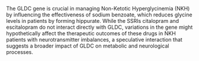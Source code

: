 The GLDC gene is crucial in managing Non-Ketotic Hyperglycinemia (NKH) by influencing the effectiveness of sodium benzoate, which reduces glycine levels in patients by forming hippurate. While the SSRIs citalopram and escitalopram do not interact directly with GLDC, variations in the gene might hypothetically affect the therapeutic outcomes of these drugs in NKH patients with neurotransmitter imbalances, a speculative interaction that suggests a broader impact of GLDC on metabolic and neurological processes.